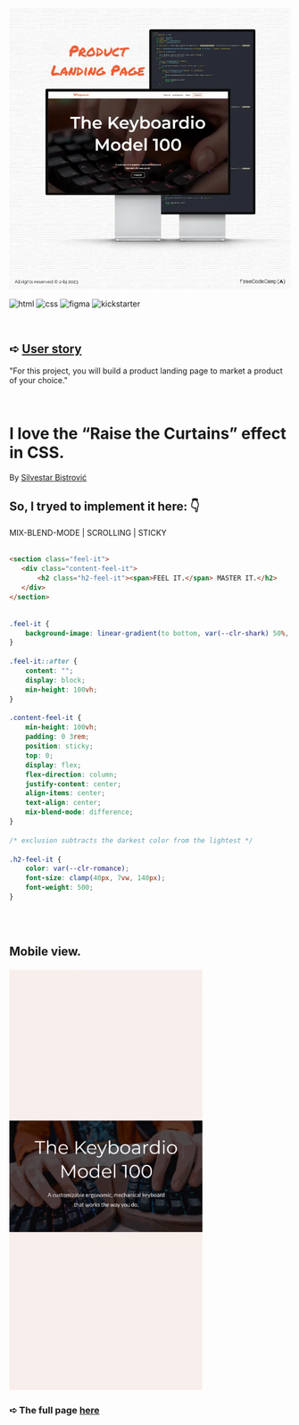 ![banner](https://github.com/z-bj/the-keyboardio-model100/blob/master/product-landing-page-banner.webp)



![html](https://img.shields.io/badge/HTML5-E34F26.svg?style=for-the-badge&logo=HTML5&logoColor=white)
![css](https://img.shields.io/badge/CSS3-1572B6.svg?style=for-the-badge&logo=CSS3&logoColor=white)
![figma](https://img.shields.io/badge/Figma-F24E1E.svg?style=for-the-badge&logo=Figma&logoColor=white)
![kickstarter](https://img.shields.io/badge/Kickstarter-05CE78.svg?style=for-the-badge&logo=Kickstarter&logoColor=white)

<br>

## ➪ [User story](https://www.freecodecamp.org/learn/2022/responsive-web-design/build-a-product-landing-page-project/build-a-product-landing-page)
"For this project, you will build a product landing page to market a product of your choice."

<br>

# I love the “Raise the Curtains” effect in CSS. 
By [Silvestar Bistrović](https://github.com/maliMirkec/)

## So, I tryed to implement it here:  👇

 MIX-BLEND-MODE | SCROLLING | STICKY

```html

<section class="feel-it">
   <div class="content-feel-it">
       <h2 class="h2-feel-it"><span>FEEL IT.</span> MASTER IT.</h2>
   </div>
</section>

````

```css

.feel-it {
    background-image: linear-gradient(to bottom, var(--clr-shark) 50%, var(--clr-romance) 50%);
}

.feel-it::after {
    content: "";
    display: block;
    min-height: 100vh;
}

.content-feel-it {
    min-height: 100vh;
    padding: 0 3rem;
    position: sticky;
    top: 0;
    display: flex;
    flex-direction: column;
    justify-content: center;
    align-items: center;
    text-align: center;
    mix-blend-mode: difference;
}

/* exclusion subtracts the darkest color from the lightest */

.h2-feel-it {
    color: var(--clr-romance);
    font-size: clamp(40px, 7vw, 140px);
    font-weight: 500;
}
```

<br>
<br>

## Mobile view.

![gif](https://github.com/z-bj/The-Keyboardio-Model100/blob/master/Raise_the_curtain_effect.gif)

### ➪ The full page [here](https://z-bj.github.io/The-Keyboardio-Model100/)

